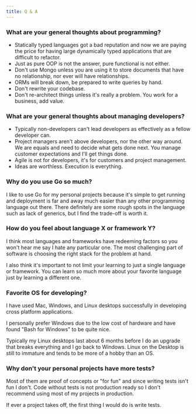 ```yaml
---
title: Q & A
---
```


### What are your general thoughts about programming?

- Statically typed languages got a bad reputation and now we are paying the price for having large dynamically typed applications that are difficult to refactor.
- Just as pure OOP is not the answer, pure functional is not either.
- Don't use Mongo unless you are using it to store documents that have no relationship, nor ever will have relationships.
- ORMs will break down, be prepared to write queries by hand.
- Don't rewrite your codebase.
- Don't re-architect things unless it's really a problem. You work for a business, add value.

### What are your general thoughts about managing developers?

- Typically non-developers can't lead developers as effectively as a fellow developer can.
- Project managers aren't above developers, nor the other way around. We are equals and need to decide what gets done next. You manage customer expectations and I'll get things done.
- Agile is not for developers, it's for customers and project management.
- Ideas are worthless. Execution is everything.

### Why do you use Go so much?

I like to use Go for my personal projects because it's simple to get running and deployment is far and away much easier than any other programming language out there. There definitely are some rough spots in the language such as lack of generics, but I find the trade-off is worth it.

### How do you feel about language X or framework Y?

I think most languages and frameworks have redeeming factors so you won't hear me say I hate any particular one. The most challenging part of software is choosing the right stack for the problem at hand.

I also think it's important to not limit your learning to just a single language or framework. You can learn so much more about your favorite language just by learning a different one.

### Favorite OS for developing?

I have used Mac, Windows, and Linux desktops successfully in developing cross platform applications.

I personally prefer Windows due to the low cost of hardware and have found "Bash for Windows" to be quite nice.

Typically my Linux desktops last about 6 months before I do an upgrade that breaks everything and I go back to Windows.
Linux on the Desktop is still to immature and tends to be more of a hobby than an OS.

### Why don't your personal projects have more tests?

Most of them are proof of concepts or "for fun" and since writing tests isn't fun I don't. Code without tests is not production ready so I don't recommend using most of my projects in production.

If ever a project takes off, the first thing I would do is write tests.
